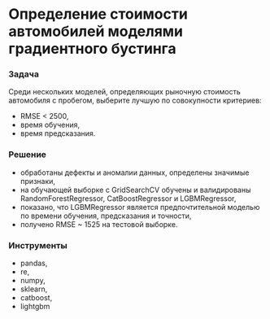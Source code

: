 # Определение стоимости автомобилей моделями градиентного бустинга

### Задача
Среди нескольких моделей, определяющих рыночную стоимость автомобиля с пробегом, выберите лучшую по совокупности критериев: 
-   RMSE < 2500,
-   время обучения,
-   время предсказания.

### Решение
- обработаны дефекты и аномалии данных, определены значимые признаки, 
- на обучающей выборке с GridSearchCV обучены и валидированы RandomForestRegressor, CatBoostRegressor и LGBMRegressor, 
- показано, что LGBMRegressor является предпочтительной моделью по времени обучения, предсказания и точности, 
- получено RMSE ~ 1525 на тестовой выборке. 

### Инструменты
 - pandas, 
 - re, 
 - numpy, 
 - sklearn, 
 - catboost, 
 - lightgbm
